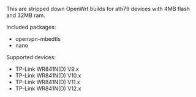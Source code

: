 This are stripped down OpenWrt builds for ath79 devices with 4MB flash and 32MB ram.

Included packages:
- openvpn-mbedtls
- nano

Supported devices:
- TP-Link WR841N(D) V9.x
- TP-Link WR841N(D) V10.x
- TP-Link WR841N(D) V11.x
- TP-Link WR841N(D) V12.x
